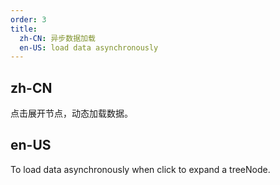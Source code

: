 ```yaml
---
order: 3
title:
  zh-CN: 异步数据加载
  en-US: load data asynchronously
---
```


## zh-CN

点击展开节点，动态加载数据。

## en-US

To load data asynchronously when click to expand a treeNode.

